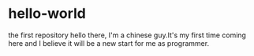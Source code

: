 # hello-world
the first repository
hello there, I'm a chinese guy.It's my first time coming here and I believe it will be a new start for me as programmer.
